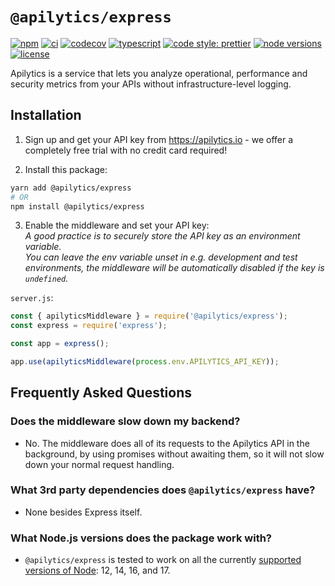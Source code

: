 # `@apilytics/express`

[![npm](https://img.shields.io/npm/v/@apilytics/express)](https://www.npmjs.com/package/@apilytics/express)
[![ci](https://github.com/apilytics/apilytics-node/actions/workflows/ci.yml/badge.svg)](https://github.com/apilytics/apilytics-node/actions/workflows/ci.yml)
[![codecov](https://codecov.io/gh/apilytics/apilytics-node/branch/master/graph/badge.svg?token=K592YR52WQ)](https://codecov.io/gh/apilytics/apilytics-node)
[![typescript](https://badgen.net/badge/icon/typescript?icon=typescript&label&color=007acc)](https://www.typescriptlang.org)
[![code style: prettier](https://img.shields.io/badge/code_style-prettier-ff69b4.svg)](https://github.com/prettier/prettier)
[![node versions](https://img.shields.io/node/v/@apilytics/express)](#what-nodejs-versions-does-the-package-work-with)
[![license](https://img.shields.io/npm/l/@apilytics/express)](https://github.com/apilytics/apilytics-node/blob/master/packages/express/LICENSE)

Apilytics is a service that lets you analyze operational, performance and security metrics from your APIs without infrastructure-level logging.

## Installation

1. Sign up and get your API key from https://apilytics.io - we offer a completely free trial with no credit card required!

2. Install this package:
```sh
yarn add @apilytics/express
# OR
npm install @apilytics/express
```

3. Enable the middleware and set your API key:  
*A good practice is to securely store the API key as an environment variable.  
You can leave the env variable unset in e.g. development and test environments,
the middleware will be automatically disabled if the key is `undefined`.*

`server.js`:
```javascript
const { apilyticsMiddleware } = require('@apilytics/express');
const express = require('express');

const app = express();

app.use(apilyticsMiddleware(process.env.APILYTICS_API_KEY));
```

## Frequently Asked Questions

### Does the middleware slow down my backend?

- No. The middleware does all of its requests to the Apilytics API in the background, by using
  promises without awaiting them, so it will not slow down your normal request handling.

### What 3rd party dependencies does `@apilytics/express` have?

- None besides Express itself.

### What Node.js versions does the package work with?

- `@apilytics/express` is tested to work on all the currently [supported versions of Node](https://nodejs.org/en/about/releases/): 12, 14, 16, and 17.
